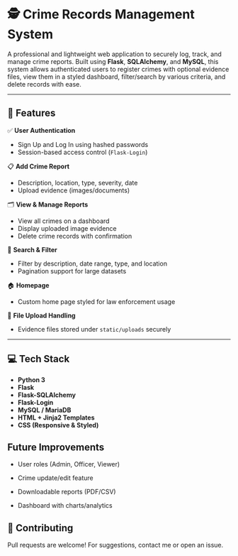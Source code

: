 # 🕵️ Crime Records Management System

A professional and lightweight web application to securely log, track, and manage crime reports. Built using **Flask**, **SQLAlchemy**, and **MySQL**, this system allows authenticated users to register crimes with optional evidence files, view them in a styled dashboard, filter/search by various criteria, and delete records with ease.

---

## 🚀 Features

✅ **User Authentication**  
- Sign Up and Log In using hashed passwords  
- Session-based access control (`Flask-Login`)  

📋 **Add Crime Report**  
- Description, location, type, severity, date  
- Upload evidence (images/documents)

🗂️ **View & Manage Reports**  
- View all crimes on a dashboard  
- Display uploaded image evidence  
- Delete crime records with confirmation

🔎 **Search & Filter**  
- Filter by description, date range, type, and location  
- Pagination support for large datasets

🏠 **Homepage**  
- Custom home page styled for law enforcement usage

📁 **File Upload Handling**  
- Evidence files stored under `static/uploads` securely

---

## 💻 Tech Stack

- **Python 3**
- **Flask**
- **Flask-SQLAlchemy**
- **Flask-Login**
- **MySQL / MariaDB**
- **HTML + Jinja2 Templates**
- **CSS (Responsive & Styled)**

## Future Improvements
- User roles (Admin, Officer, Viewer)

- Crime update/edit feature

- Downloadable reports (PDF/CSV)

- Dashboard with charts/analytics

## 🤝 Contributing
Pull requests are welcome! For suggestions, contact me or open an issue.
